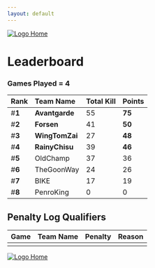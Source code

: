 ```yaml
---
layout: default
---
```


[ ![Logo](https://kanziebub.github.io/ProjectSEA/assets/images/bullet_rev.png) Home](https://kanziebub.github.io/ProjectSEA/)

# **Leaderboard**

### Games Played = 4

|  Rank  | Team Name             | Total Kill | **Points** |
|:-------|:----------------------|:-----------|:-----------|
| #**1** | **Avantgarde** | 55 | **75** | 
| #**2** | **Forsen** | 41 | **50** | 
| #**3** | **WingTomZai** | 27 | **48** | 
| #**4** | **RainyChisu** | 39 | **46** | 
| #**5** | OldChamp | 37 | 36 | 
| #**6** | TheGoonWay | 24 | 26 | 
| #**7** | BIKE | 17 | 19 | 
| #**8** | PenroKing | 0 | 0 | 
 

## Penalty Log Qualifiers

|  Game  | Team Name | Penalty | Reason                |
|:-------|:----------|:--------|:----------------------| 
|  |  |  |  |

[ ![Logo](https://kanziebub.github.io/ProjectSEA/assets/images/bullet_rev.png) Home](https://kanziebub.github.io/ProjectSEA/)
